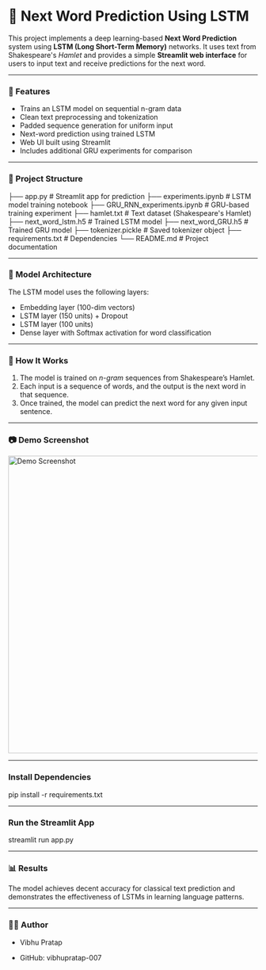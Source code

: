 # 🧠 Next Word Prediction Using LSTM

This project implements a deep learning-based **Next Word Prediction** system using **LSTM (Long Short-Term Memory)** networks. It uses text from Shakespeare's *Hamlet* and provides a simple **Streamlit web interface** for users to input text and receive predictions for the next word.

---

### 🚀 Features

- Trains an LSTM model on sequential n-gram data
- Clean text preprocessing and tokenization
- Padded sequence generation for uniform input
- Next-word prediction using trained LSTM
- Web UI built using Streamlit
- Includes additional GRU experiments for comparison

---

### 📁 Project Structure
├── app.py # Streamlit app for prediction
├── experiments.ipynb # LSTM model training notebook
├── GRU_RNN_experiments.ipynb # GRU-based training experiment
├── hamlet.txt # Text dataset (Shakespeare's Hamlet)
├── next_word_lstm.h5 # Trained LSTM model
├── next_word_GRU.h5 # Trained GRU model
├── tokenizer.pickle # Saved tokenizer object
├── requirements.txt # Dependencies
└── README.md # Project documentation


---

### 🧠 Model Architecture

The LSTM model uses the following layers:
- Embedding layer (100-dim vectors)
- LSTM layer (150 units) + Dropout
- LSTM layer (100 units)
- Dense layer with Softmax activation for word classification

---

### 🧪 How It Works

1. The model is trained on *n-gram* sequences from Shakespeare’s Hamlet.
2. Each input is a sequence of words, and the output is the next word in that sequence.
3. Once trained, the model can predict the next word for any given input sentence.

---

### 📷 Demo Screenshot

<img src="https://github.com/yourusername/Next_Word_Prediction_Using_LSTM/raw/main/demo_screenshot.png" alt="Demo Screenshot" width="600"/>

---

### Install Dependencies 

pip install -r requirements.txt

-----

### Run the Streamlit App

streamlit run app.py

-----

### 📊 Results

The model achieves decent accuracy for classical text prediction and demonstrates the effectiveness of LSTMs in learning language patterns.

-----

### 👨‍💻 Author

- Vibhu Pratap

- GitHub: vibhupratap-007

